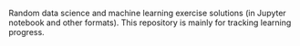 Random data science and machine learning exercise solutions (in Jupyter notebook and other formats). This repository is mainly for tracking learning progress.
